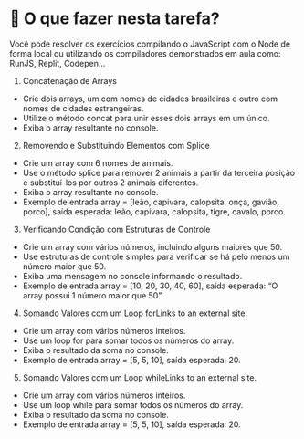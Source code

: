 # 🎯 O que fazer nesta tarefa?

Você pode resolver os exercícios compilando o JavaScript com o Node de forma local ou utilizando os compiladores demonstrados em aula como: RunJS, Replit, Codepen…

1. Concatenação de Arrays

- Crie dois arrays, um com nomes de cidades brasileiras e outro com nomes de cidades estrangeiras.
- Utilize o método concat para unir esses dois arrays em um único.
- Exiba o array resultante no console.

2.  Removendo e Substituindo Elementos com Splice

- Crie um array com 6 nomes de animais.
- Use o método splice para remover 2 animais a partir da terceira posição e substituí-los por outros 2 animais diferentes.
- Exiba o array resultante no console.
- Exemplo de entrada array = [leão, capivara, calopsita, onça, gavião, porco], saída esperada: leão, capivara, calopsita, tigre, cavalo, porco.

3.   Verificando Condição com Estruturas de Controle

- Crie um array com vários números, incluindo alguns maiores que 50.
- Use estruturas de controle simples para verificar se há pelo menos um número maior que 50.
- Exiba uma mensagem no console informando o resultado.
- Exemplo de entrada array = [10, 20, 30, 40, 60], saída esperada: “O array possui 1 número maior que 50ˮ.

4.   Somando Valores com um Loop forLinks to an external site.

- Crie um array com vários números inteiros.
- Use um loop for para somar todos os números do array.
- Exiba o resultado da soma no console.
- Exemplo de entrada array = [5, 5, 10], saída esperada: 20.

5. Somando Valores com um Loop  whileLinks to an external site.

- Crie um array com vários números inteiros.
- Use um loop while para somar todos os números do array.
- Exiba o resultado da soma no console.
- Exemplo de entrada array = [5, 5, 10], saída esperada: 20.

